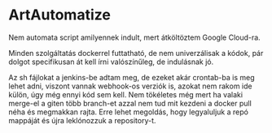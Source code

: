 # ArtAutomatize
Nem automata script amilyennek indult, mert átköltöztem Google Cloud-ra.

Minden szolgáltatás dockerrel futtatható, de nem univerzálisak a kódok,
pár dolgot specifikusan át kell írni valószínűleg, de indulásnak jó.

Az sh fájlokat a jenkins-be adtam meg, de ezeket akár crontab-ba is
meg lehet adni, viszont vannak webhook-os verziók is, azokat nem
rakom ide külön, úgy még ennyi kód sem kell.
Nem tökéletes még mert ha valaki merge-el a giten több branch-et
azzal nem tud mit kezdeni a docker pull néha és megmakkan rajta.
Erre lehet megoldás, hogy legyaluljuk a repó mappáját és
újra leklónozzuk a repository-t.